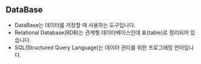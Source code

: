 ## DataBase

* DataBase는 데이터를 저장할 때 사용하는 도구입니다. 
* Relational Database(RDB)는 관계형 데이터베이스인데 표(table)로 정리되어 있습니다.
* SQL(Structured Query Language)는 데이터 관리를 위한 프로그래밍 언어입니다.